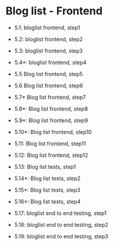 # Blog list - Frontend

- 5.1: bloglist frontend, step1
- 5.2: bloglist frontend, step2
- 5.3: bloglist frontend, step3
- 5.4\*: bloglist frontend, step4

- 5.5 Blog list frontend, step5
- 5.6 Blog list frontend, step6
- 5.7\* Blog list frontend, step7
- 5.8\*: Blog list frontend, step8
- 5.9\*: Blog list frontend, step9
- 5.10\*: Blog list frontend, step10

- 5.11: Blog list frontend, step11
- 5.12: Blog list frontend, step12

- 5.13: Blog list tests, step1
- 5.14\*: Blog list tests, step2
- 5.15\*: Blog list tests, step3
- 5.16\*: Blog list tests, step4

- 5.17: bloglist end to end testing, step1
- 5.18: bloglist end to end testing, step2
- 5.19: bloglist end to end testing, step3
